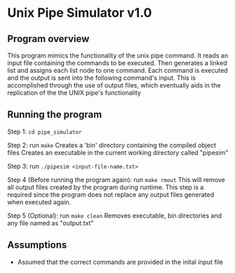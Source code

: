 # Unix Pipe Simulator v1.0

## Program overview

This program mimics the functionality of the unix pipe command. 
It reads an input file containing the commands to be executed.
Then generates a linked list and assigns each list node to one command.
Each command is executed and the output is sent into the following command's input.
This is accomplished through the use of output files, which eventually aids in the 
replication of the the UNIX pipe's functionality

## Running the program

Step 1: `cd pipe_simulator`

Step 2: run `make`
Creates a 'bin' directory containing the compiled object files
Creates an executable in the current working directory called "pipesim"

Step 3: run `./pipesim <input-file-name.txt>`

Step 4 (Before running the program again): run `make rmout`
This will remove all output files created by the program during runtime. 
This step is a required since the program does not replace any output files generated when executed again.

Step 5 (Optional): run `make clean`
Removes executable, bin directories and any file named as "output<num>.txt"

## Assumptions

- Assumed that the correct commands are provided in the inital input file
